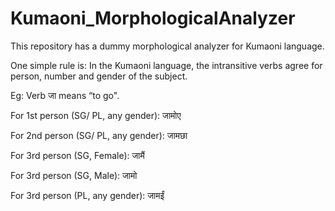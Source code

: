 # Kumaoni_MorphologicalAnalyzer

This repository has a dummy morphological analyzer for Kumaoni language.

One simple rule is: In the Kumaoni language, the intransitive verbs agree for person, number and gender of the subject.

Eg:  Verb जा means “to go". 

For 1st person (SG/ PL, any gender): जामोए

For 2nd person (SG/ PL, any gender): जामछा

For 3rd person (SG, Female): जामैं

For 3rd person (SG, Male): जामो

For 3rd person (PL, any gender): जामईं

